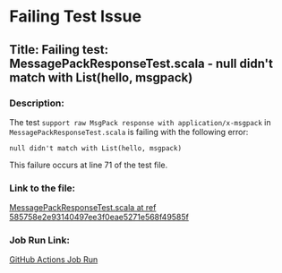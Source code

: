 # Failing Test Issue

## Title: Failing test: MessagePackResponseTest.scala - null didn't match with List(hello, msgpack)

### Description:
The test `support raw MsgPack response with application/x-msgpack` in `MessagePackResponseTest.scala` is failing with the following error:

```
null didn't match with List(hello, msgpack)
```

This failure occurs at line 71 of the test file.

### Link to the file:
[MessagePackResponseTest.scala at ref 585758e2e93140497ee3f0eae5271e568f49585f](https://github.com/wvlet/airframe/blob/585758e2e93140497ee3f0eae5271e568f49585f/src/test/scala/wvlet/airframe/http/MessagePackResponseTest.scala#L71)

### Job Run Link:
[GitHub Actions Job Run](https://github.com/wvlet/airframe/actions/runs/16928643249/job/47969237774?pr=4007)